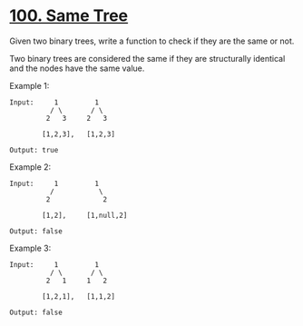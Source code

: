[100. Same Tree](https://leetcode.com/problems/same-tree/)
================

Given two binary trees, write a function to check if they are the same or not.

Two binary trees are considered the same if they are structurally
identical and the nodes have the same value.

Example 1:
```
Input:     1         1
          / \       / \
         2   3     2   3

        [1,2,3],   [1,2,3]

Output: true
```

Example 2:
```
Input:     1         1
          /           \
         2             2

        [1,2],     [1,null,2]

Output: false
```

Example 3:
```
Input:     1         1
          / \       / \
         2   1     1   2

        [1,2,1],   [1,1,2]

Output: false
```
